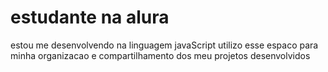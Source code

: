 # estudante na alura
estou me desenvolvendo na linguagem javaScript
utilizo esse espaco para minha organizacao e compartilhamento dos meu projetos desenvolvidos
